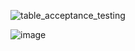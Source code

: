 ![table_acceptance_testing](https://github.com/shivashankars-github/SDET_QA_Analyst/blob/main/Robot_Framework_Web_Test/table_static_requirement_001_V1.robot)

![image](https://github.com/user-attachments/assets/e633a510-cddd-479f-a1f1-27fc2fc695b9)

